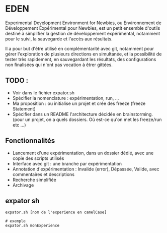 # EDEN
Experimental Development Environment for Newbies, ou Environnement de Développement Éxpérimental pour Newbies, est un petit ensemble d'outils destiné à simplifier la gestion de développement expérimental, notamment pour le suivi, la sauvegarde et l'accès aux résultats.

Il a pour but d'être utilisé en complémentarité avec git, notamment pour gérer l'exploration de plusieurs directions en simultanée, et la possibilité de tester très rapidement, en sauvegardant les résultats, des configurations non finalisées qui n'ont pas vocation à êtrer gittées.

## TODO : 
- Voir dans le fichier expator.sh
- Spécifier la nomenclature : expérimentation, run, ... 
- Ma proposition : ou initialise un projet et crée des freeze (freeze Statement) 
- Spécifier dans un README l'architecture décidée en brainstorming. (pour un projet, on a quels dossiers. Où est-ce qu'on met les freeze/run etc ...)

## Fonctionnalités

- Lancement d'une expérimentation, dans un dossier dédié, avec une copie des scripts utilisés
- Interface avec git : une branche par expérimentation
- Annotation d'expérimentation : Invalide (error), Dépassée, Valide, avec commentaires et descriptions
- Recherche simplifiée
- Archivage

## expator sh 

```
expator.sh [nom de l'experience en camelCase] 

# exemple 
expator.sh monExperience
```

